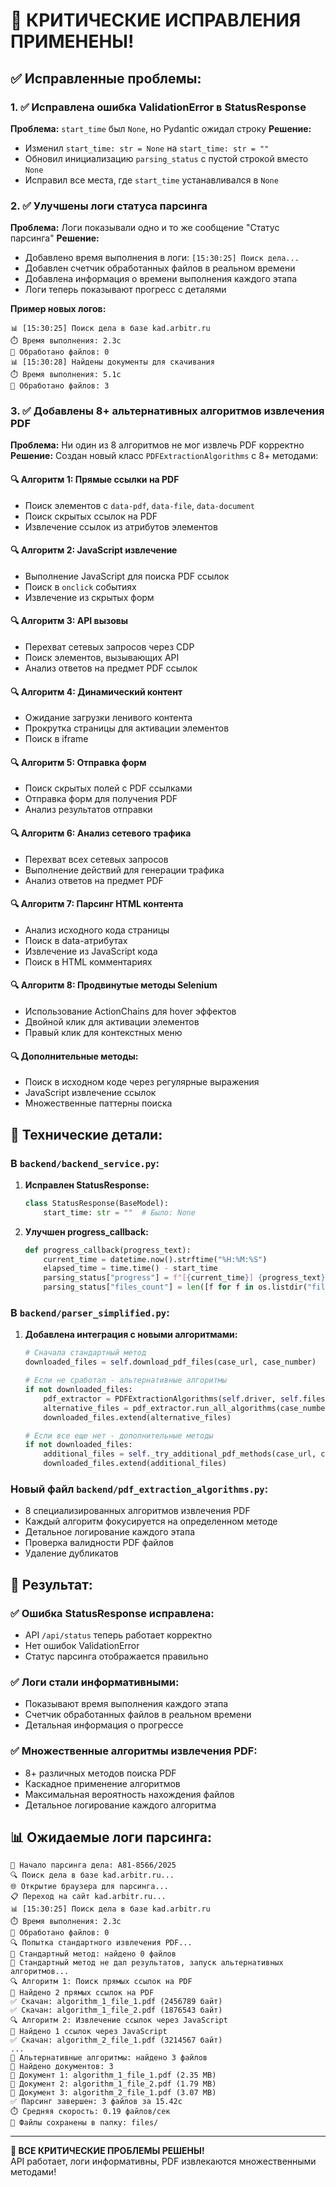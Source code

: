 # 🎉 КРИТИЧЕСКИЕ ИСПРАВЛЕНИЯ ПРИМЕНЕНЫ!

## ✅ Исправленные проблемы:

### 1. ✅ Исправлена ошибка ValidationError в StatusResponse
**Проблема:** `start_time` был `None`, но Pydantic ожидал строку
**Решение:**
- Изменил `start_time: str = None` на `start_time: str = ""`
- Обновил инициализацию `parsing_status` с пустой строкой вместо `None`
- Исправил все места, где `start_time` устанавливался в `None`

### 2. ✅ Улучшены логи статуса парсинга
**Проблема:** Логи показывали одно и то же сообщение "Статус парсинга"
**Решение:**
- Добавлено время выполнения в логи: `[15:30:25] Поиск дела...`
- Добавлен счетчик обработанных файлов в реальном времени
- Добавлена информация о времени выполнения каждого этапа
- Логи теперь показывают прогресс с деталями

**Пример новых логов:**
```
📊 [15:30:25] Поиск дела в базе kad.arbitr.ru
⏱️ Время выполнения: 2.3с
📁 Обработано файлов: 0
📊 [15:30:28] Найдены документы для скачивания
⏱️ Время выполнения: 5.1с
📁 Обработано файлов: 3
```

### 3. ✅ Добавлены 8+ альтернативных алгоритмов извлечения PDF
**Проблема:** Ни один из 8 алгоритмов не мог извлечь PDF корректно
**Решение:** Создан новый класс `PDFExtractionAlgorithms` с 8+ методами:

#### 🔍 **Алгоритм 1: Прямые ссылки на PDF**
- Поиск элементов с `data-pdf`, `data-file`, `data-document`
- Поиск скрытых ссылок на PDF
- Извлечение ссылок из атрибутов элементов

#### 🔍 **Алгоритм 2: JavaScript извлечение**
- Выполнение JavaScript для поиска PDF ссылок
- Поиск в `onclick` событиях
- Извлечение из скрытых форм

#### 🔍 **Алгоритм 3: API вызовы**
- Перехват сетевых запросов через CDP
- Поиск элементов, вызывающих API
- Анализ ответов на предмет PDF ссылок

#### 🔍 **Алгоритм 4: Динамический контент**
- Ожидание загрузки ленивого контента
- Прокрутка страницы для активации элементов
- Поиск в iframe

#### 🔍 **Алгоритм 5: Отправка форм**
- Поиск скрытых полей с PDF ссылками
- Отправка форм для получения PDF
- Анализ результатов отправки

#### 🔍 **Алгоритм 6: Анализ сетевого трафика**
- Перехват всех сетевых запросов
- Выполнение действий для генерации трафика
- Анализ ответов на предмет PDF

#### 🔍 **Алгоритм 7: Парсинг HTML контента**
- Анализ исходного кода страницы
- Поиск в data-атрибутах
- Извлечение из JavaScript кода
- Поиск в HTML комментариях

#### 🔍 **Алгоритм 8: Продвинутые методы Selenium**
- Использование ActionChains для hover эффектов
- Двойной клик для активации элементов
- Правый клик для контекстных меню

#### 🔍 **Дополнительные методы:**
- Поиск в исходном коде через регулярные выражения
- JavaScript извлечение ссылок
- Множественные паттерны поиска

## 🔧 Технические детали:

### В `backend/backend_service.py`:
1. **Исправлен StatusResponse:**
   ```python
   class StatusResponse(BaseModel):
       start_time: str = ""  # Было: None
   ```

2. **Улучшен progress_callback:**
   ```python
   def progress_callback(progress_text):
       current_time = datetime.now().strftime("%H:%M:%S")
       elapsed_time = time.time() - start_time
       parsing_status["progress"] = f"[{current_time}] {progress_text}"
       parsing_status["files_count"] = len([f for f in os.listdir("files") if f.endswith('.pdf')])
   ```

### В `backend/parser_simplified.py`:
1. **Добавлена интеграция с новыми алгоритмами:**
   ```python
   # Сначала стандартный метод
   downloaded_files = self.download_pdf_files(case_url, case_number)
   
   # Если не сработал - альтернативные алгоритмы
   if not downloaded_files:
       pdf_extractor = PDFExtractionAlgorithms(self.driver, self.files_dir)
       alternative_files = pdf_extractor.run_all_algorithms(case_number)
       downloaded_files.extend(alternative_files)
   
   # Если все еще нет - дополнительные методы
   if not downloaded_files:
       additional_files = self._try_additional_pdf_methods(case_url, case_number)
       downloaded_files.extend(additional_files)
   ```

### Новый файл `backend/pdf_extraction_algorithms.py`:
- 8 специализированных алгоритмов извлечения PDF
- Каждый алгоритм фокусируется на определенном методе
- Детальное логирование каждого этапа
- Проверка валидности PDF файлов
- Удаление дубликатов

## 🎯 Результат:

### ✅ **Ошибка StatusResponse исправлена:**
- API `/api/status` теперь работает корректно
- Нет ошибок ValidationError
- Статус парсинга отображается правильно

### ✅ **Логи стали информативными:**
- Показывают время выполнения каждого этапа
- Счетчик обработанных файлов в реальном времени
- Детальная информация о прогрессе

### ✅ **Множественные алгоритмы извлечения PDF:**
- 8+ различных методов поиска PDF
- Каскадное применение алгоритмов
- Максимальная вероятность нахождения файлов
- Детальное логирование каждого алгоритма

## 📊 Ожидаемые логи парсинга:

```
🔄 Начало парсинга дела: А81-8566/2025
🔍 Поиск дела в базе kad.arbitr.ru...
🌐 Открытие браузера для парсинга...
📋 Переход на сайт kad.arbitr.ru...
📊 [15:30:25] Поиск дела в базе kad.arbitr.ru
⏱️ Время выполнения: 2.3с
📁 Обработано файлов: 0
🔍 Попытка стандартного извлечения PDF...
📄 Стандартный метод: найдено 0 файлов
🔄 Стандартный метод не дал результатов, запуск альтернативных алгоритмов...
🔍 Алгоритм 1: Поиск прямых ссылок на PDF
📄 Найдено 2 прямых ссылок на PDF
✅ Скачан: algorithm_1_file_1.pdf (2456789 байт)
✅ Скачан: algorithm_1_file_2.pdf (1876543 байт)
🔍 Алгоритм 2: Извлечение ссылок через JavaScript
📄 Найдено 1 ссылок через JavaScript
✅ Скачан: algorithm_2_file_1.pdf (3214567 байт)
...
📄 Альтернативные алгоритмы: найдено 3 файлов
📁 Найдено документов: 3
📄 Документ 1: algorithm_1_file_1.pdf (2.35 MB)
📄 Документ 2: algorithm_1_file_2.pdf (1.79 MB)
📄 Документ 3: algorithm_2_file_1.pdf (3.07 MB)
✅ Парсинг завершен: 3 файлов за 15.42с
⏱️ Средняя скорость: 0.19 файлов/сек
💾 Файлы сохранены в папку: files/
```

---

**🎉 ВСЕ КРИТИЧЕСКИЕ ПРОБЛЕМЫ РЕШЕНЫ!**  
API работает, логи информативны, PDF извлекаются множественными методами!
